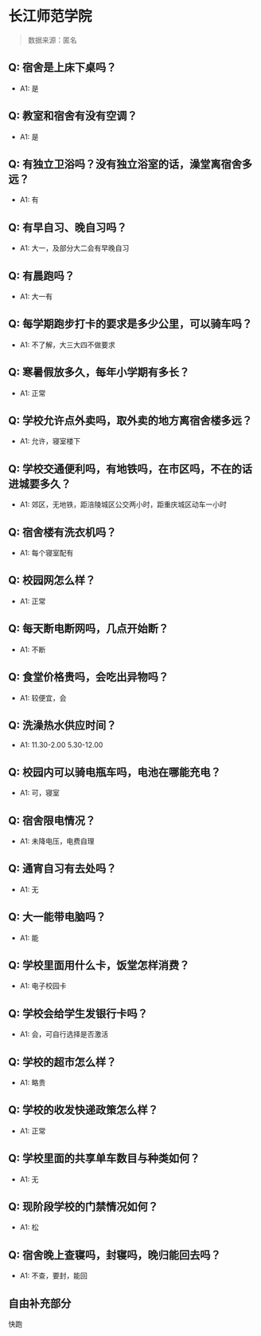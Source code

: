 # 长江师范学院

> 数据来源：匿名

## Q: 宿舍是上床下桌吗？

- A1: 是

## Q: 教室和宿舍有没有空调？

- A1: 是

## Q: 有独立卫浴吗？没有独立浴室的话，澡堂离宿舍多远？

- A1: 有

## Q: 有早自习、晚自习吗？

- A1: 大一，及部分大二会有早晚自习

## Q: 有晨跑吗？

- A1: 大一有

## Q: 每学期跑步打卡的要求是多少公里，可以骑车吗？

- A1: 不了解，大三大四不做要求

## Q: 寒暑假放多久，每年小学期有多长？

- A1: 正常

## Q: 学校允许点外卖吗，取外卖的地方离宿舍楼多远？

- A1: 允许，寝室楼下

## Q: 学校交通便利吗，有地铁吗，在市区吗，不在的话进城要多久？

- A1: 郊区，无地铁，距涪陵城区公交两小时，距重庆城区动车一小时

## Q: 宿舍楼有洗衣机吗？

- A1: 每个寝室配有

## Q: 校园网怎么样？

- A1: 正常

## Q: 每天断电断网吗，几点开始断？

- A1: 不断

## Q: 食堂价格贵吗，会吃出异物吗？

- A1: 较便宜，会

## Q: 洗澡热水供应时间？

- A1: 11.30-2.00   5.30-12.00

## Q: 校园内可以骑电瓶车吗，电池在哪能充电？

- A1: 可，寝室

## Q: 宿舍限电情况？

- A1: 未降电压，电费自理

## Q: 通宵自习有去处吗？

- A1: 无

## Q: 大一能带电脑吗？

- A1: 能

## Q: 学校里面用什么卡，饭堂怎样消费？

- A1: 电子校园卡

## Q: 学校会给学生发银行卡吗？

- A1: 会，可自行选择是否激活

## Q: 学校的超市怎么样？

- A1: 略贵

## Q: 学校的收发快递政策怎么样？

- A1: 正常

## Q: 学校里面的共享单车数目与种类如何？

- A1: 无

## Q: 现阶段学校的门禁情况如何？

- A1: 松

## Q: 宿舍晚上查寝吗，封寝吗，晚归能回去吗？

- A1: 不查，要封，能回

## 自由补充部分

快跑